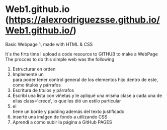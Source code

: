 # Web1.github.io (https://alexrodriguezsse.github.io/Web1.github.io/)
Basic Webpage 1, made with HTML & CSS

It´s the firts time I upload a code resource to GITHUB to make a WebPage
The procces to do this simple web was the following
  
  1. Estructurar en orden <head> <body>
  2. Implementé un <div></div> para poder tener control general de los elementos hijo dentro de este, como títulos y párrafos 
  3. Escritura de títulos y párrafos
  4. Escribí una lista con viñetas y le apliqué una misma clase a cada una de ellas class='crece', lo que les dió un estilo particular
  5. el <div></div> tiene un borde y padding además del texto justificado
  6. inserté una imágen de fondo a <body> utilizando CSS
  7. Aprendí a como subir la página a GitHub PAGES
  
  
